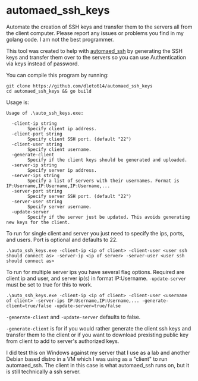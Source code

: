 # automaed_ssh_keys
Automate the creation of SSH keys and transfer them to the servers all from the client computer. Please report any issues or problems you find in my golang code. I am not the best programmer.

This tool was created to help with [automaed_ssh](https://github.com/dleto614/automaed_ssh) by generating the SSH keys and transfer them over to the servers so you can use Authentication via keys instead of password.

You can compile this program by running:
```
git clone https://github.com/dleto614/automaed_ssh_keys
cd automaed_ssh_keys && go build
```

Usage is:
```
Usage of .\auto_ssh_keys.exe: 

  -client-ip string
        Specify client ip address.
  -client-port string
        Specify client SSH port. (default "22")
  -client-user string
        Specify client username.
  -generate-client
        Specify if the client keys should be generated and uploaded.
  -server-ip string
        Specify server ip address.
  -server-ips string
        Specify a list of servers with their usernames. Format is IP:Username,IP:Username,IP:Username,...   
  -server-port string
        Specify server SSH port. (default "22")
  -server-user string
        Specify server username.
  -update-server
        Specify if the server just be updated. This avoids generating new keys for the client.

```

To run for single client and server you just need to specify the ips, ports, and users. Port is optional and defaults to 22.
```
.\auto_ssh_keys.exe -client-ip <ip of client> -client-user <user ssh should connect as> -server-ip <ip of server> -server-user <user ssh should connect as>
```

To run for multiple server ips you have several flag options. Required are client ip and user, and server ip(s) in format IP:Username. `-update-server` must be set to true for this to work.
```
.\auto_ssh_keys.exe -client-ip <ip of client> -client-user <username of client> -server-ips IP:Username,IP:Username,... -generate-client=true/false -update-server=true/false
```

`-generate-client` and `-update-server` defaults to false.

`-generate-client` is for if you would rather generate the client ssh keys and transfer them to the client or if you want to download prexisting public key from client to add to server's authorized keys.

I did test this on Windows against my server that I use as a lab and another Debian based distro in a VM which I was using as a "client" to run automaed_ssh. The client in this case is what automaed_ssh runs on, but it is still technically a ssh server.
